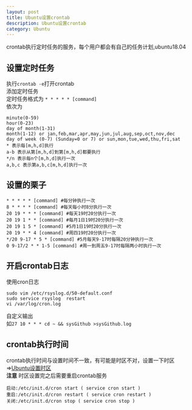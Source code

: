```yaml
---
layout: post
title: Ubuntu设置crontab
description: Ubuntu设置crontab
category: Ubuntu
---
```

crontab执行定时任务的服务，每个用户都会有自己的任务计划,ubuntu18.04  
## 设置定时任务  
执行`crontab -e`打开crontab  
添加定时任务  
定时任务格式为
`* * * * * [command]`  
依次为
```
minute(0-59)  
hour(0-23)  
day of month(1-31)  
month(1-12) or jan,feb,mar,apr,may,jun,jul,aug,sep,oct,nov,dec  
day of week (0-7) (Sunday=0 or 7) or sun,mon,tue,wed,thu,fri,sat  
* 表示每[m,h,d]执行
a-b 表示从第[m,h,d]到第[m,h,d]都要执行  
*/n 表示每n个[m,h,d]执行一次
a,b,c 表示第a,b,c[m,h,d]执行一次
```
## 设置的栗子  
`* * * * * [command] #每分钟执行一次`  
`8 * * * * [command] #每天每小时8分执行一次`  
`20 19 * * * [command] #每天19时20分执行一次`  
`20 19 1 * * [command] #每月1日19时20分执行一次`  
`20 19 1 5 * [command] #5月1日19时20分执行一次`  
`20 19 * * 4 [command] #周四19时20分执行一次`  
`*/20 9-17 * 5 * [command] #5月每天9-17时每隔20分钟执行一次`  
`0 9-17/2 * * 1-5 [command] #周一到周五9-17时每隔两小时执行一次`  
## 开启crontab日志  
使用cron日志
```
sudo vim /etc/rsyslog.d/50-default.conf
sudo service rsyslog  restart
vi /var/log/cron.log
```  
自定义输出  
如`27 10 * * * cd ~ && sysGithub >sysGithub.log`  
## crontab执行时间  
crontab执行时间与设置时间不一致，有可能是时区不对，设置一下时区=>[Ubuntu设置时区](/ubuntu-set-timezone.html)  
**注意** 时区设置完之后需要重启crontab服务  
```
启动:/etc/init.d/cron start ( service cron start )
重启:/etc/init.d/cron restart ( service cron restart )
关闭:/etc/init.d/cron stop ( service cron stop )
```

